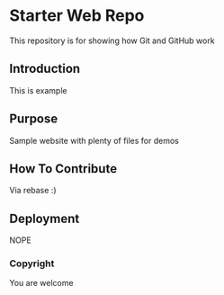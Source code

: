 # Starter Web Repo

This repository is for showing how Git and GitHub work

## Introduction 
This is example

## Purpose

Sample website with plenty of files for demos

## How To Contribute
Via rebase :)

## Deployment
NOPE

### Copyright
You are welcome

